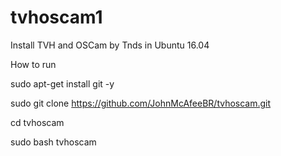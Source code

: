 # tvhoscam1

Install TVH and OSCam by Tnds in Ubuntu 16.04

How to run

sudo apt-get install git -y

sudo git clone https://github.com/JohnMcAfeeBR/tvhoscam.git

cd tvhoscam

sudo bash tvhoscam
